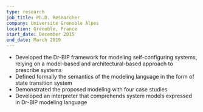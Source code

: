 ```yaml
---
type: research
job_title: Ph.D. Researcher
company: Universite Grenoble Alpes
location: Grenoble, France
start_date: December 2015
end_date: March 2019
---
```


- Developed the Dr-BIP framework for modeling self-configuring systems, relying on
a model-based and architectural-based approach to prescribe systems
- Defined formally the semantics of the modeling language in the form of state transition system
- Demonstrated the proposed modeling with four case studies
- Developed an interpreter that comprehends system models expressed in Dr-BIP modeling language